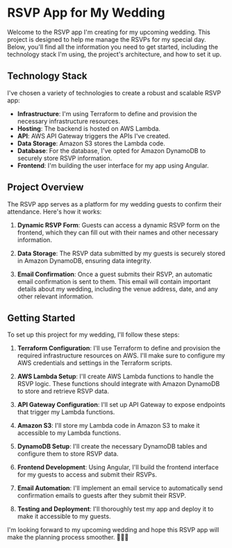 # RSVP App for My Wedding

Welcome to the RSVP app I'm creating for my upcoming wedding. This project is designed to help me manage the RSVPs for my special day. Below, you'll find all the information you need to get started, including the technology stack I'm using, the project's architecture, and how to set it up.

## Technology Stack

I've chosen a variety of technologies to create a robust and scalable RSVP app:

- **Infrastructure**: I'm using Terraform to define and provision the necessary infrastructure resources.
- **Hosting**: The backend is hosted on AWS Lambda.
- **API**: AWS API Gateway triggers the APIs I've created.
- **Data Storage**: Amazon S3 stores the Lambda code.
- **Database**: For the database, I've opted for Amazon DynamoDB to securely store RSVP information.
- **Frontend**: I'm building the user interface for my app using Angular.

## Project Overview

The RSVP app serves as a platform for my wedding guests to confirm their attendance. Here's how it works:

1. **Dynamic RSVP Form**: Guests can access a dynamic RSVP form on the frontend, which they can fill out with their names and other necessary information.

2. **Data Storage**: The RSVP data submitted by my guests is securely stored in Amazon DynamoDB, ensuring data integrity.

3. **Email Confirmation**: Once a guest submits their RSVP, an automatic email confirmation is sent to them. This email will contain important details about my wedding, including the venue address, date, and any other relevant information.

## Getting Started

To set up this project for my wedding, I'll follow these steps:

1. **Terraform Configuration**: I'll use Terraform to define and provision the required infrastructure resources on AWS. I'll make sure to configure my AWS credentials and settings in the Terraform scripts.

2. **AWS Lambda Setup**: I'll create AWS Lambda functions to handle the RSVP logic. These functions should integrate with Amazon DynamoDB to store and retrieve RSVP data.

3. **API Gateway Configuration**: I'll set up API Gateway to expose endpoints that trigger my Lambda functions.

4. **Amazon S3**: I'll store my Lambda code in Amazon S3 to make it accessible to my Lambda functions.

5. **DynamoDB Setup**: I'll create the necessary DynamoDB tables and configure them to store RSVP data.

6. **Frontend Development**: Using Angular, I'll build the frontend interface for my guests to access and submit their RSVPs.

7. **Email Automation**: I'll implement an email service to automatically send confirmation emails to guests after they submit their RSVP.

8. **Testing and Deployment**: I'll thoroughly test my app and deploy it to make it accessible to my guests.

I'm looking forward to my upcoming wedding and hope this RSVP app will make the planning process smoother. 🎉👰🤵
